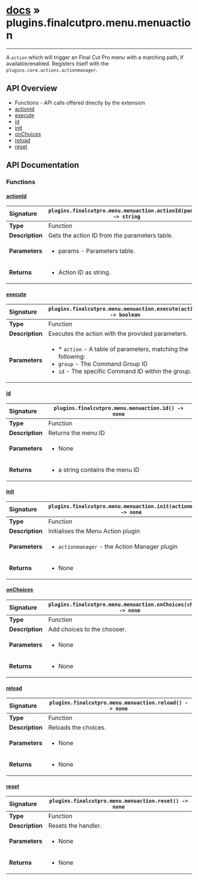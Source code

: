 # [docs](index.md) » plugins.finalcutpro.menu.menuaction
---

A `action` which will trigger an Final Cut Pro menu with a matching path, if available/enabled.
Registers itself with the `plugins.core.actions.actionmanager`.

## API Overview
* Functions - API calls offered directly by the extension
 * [actionId](#actionid)
 * [execute](#execute)
 * [id](#id)
 * [init](#init)
 * [onChoices](#onchoices)
 * [reload](#reload)
 * [reset](#reset)

## API Documentation

### Functions

#### [actionId](#actionid)
| <span style="float: left;">**Signature**</span> | <span style="float: left;">`plugins.finalcutpro.menu.menuaction.actionId(params) -> string` </span>                                                          |
| -----------------------------------------------------|---------------------------------------------------------------------------------------------------------|
| **Type**                                             | Function                                                                                         |
| **Description**                                      | Gets the action ID from the parameters table.                                                                                         |
| **Parameters**                                       | <ul markdown="1"><li markdown="1">params - Parameters table.</li></ul> |
| **Returns**                                          | <ul markdown="1"><li markdown="1">Action ID as string.</li></ul>          |

#### [execute](#execute)
| <span style="float: left;">**Signature**</span> | <span style="float: left;">`plugins.finalcutpro.menu.menuaction.execute(action) -> boolean` </span>                                                          |
| -----------------------------------------------------|---------------------------------------------------------------------------------------------------------|
| **Type**                                             | Function                                                                                         |
| **Description**                                      | Executes the action with the provided parameters.                                                                                         |
| **Parameters**                                       | <ul markdown="1"><li markdown="1">* `action`  - A table of parameters, matching the following:</li><li markdown="1">   `group`   - The Command Group ID</li><li markdown="1">   `id`      - The specific Command ID within the group.</li></ul> |

#### [id](#id)
| <span style="float: left;">**Signature**</span> | <span style="float: left;">`plugins.finalcutpro.menu.menuaction.id() -> none` </span>                                                          |
| -----------------------------------------------------|---------------------------------------------------------------------------------------------------------|
| **Type**                                             | Function                                                                                         |
| **Description**                                      | Returns the menu ID                                                                                         |
| **Parameters**                                       | <ul markdown="1"><li markdown="1">None</li></ul> |
| **Returns**                                          | <ul markdown="1"><li markdown="1">a string contains the menu ID</li></ul>          |

#### [init](#init)
| <span style="float: left;">**Signature**</span> | <span style="float: left;">`plugins.finalcutpro.menu.menuaction.init(actionmanager) -> none` </span>                                                          |
| -----------------------------------------------------|---------------------------------------------------------------------------------------------------------|
| **Type**                                             | Function                                                                                         |
| **Description**                                      | Initialises the Menu Action plugin                                                                                         |
| **Parameters**                                       | <ul markdown="1"><li markdown="1">`actionmanager` - the Action Manager plugin</li></ul> |
| **Returns**                                          | <ul markdown="1"><li markdown="1">None</li></ul>          |

#### [onChoices](#onchoices)
| <span style="float: left;">**Signature**</span> | <span style="float: left;">`plugins.finalcutpro.menu.menuaction.onChoices(choices) -> none` </span>                                                          |
| -----------------------------------------------------|---------------------------------------------------------------------------------------------------------|
| **Type**                                             | Function                                                                                         |
| **Description**                                      | Add choices to the chooser.                                                                                         |
| **Parameters**                                       | <ul markdown="1"><li markdown="1">None</li></ul> |
| **Returns**                                          | <ul markdown="1"><li markdown="1">None</li></ul>          |

#### [reload](#reload)
| <span style="float: left;">**Signature**</span> | <span style="float: left;">`plugins.finalcutpro.menu.menuaction.reload() -> none` </span>                                                          |
| -----------------------------------------------------|---------------------------------------------------------------------------------------------------------|
| **Type**                                             | Function                                                                                         |
| **Description**                                      | Reloads the choices.                                                                                         |
| **Parameters**                                       | <ul markdown="1"><li markdown="1">None</li></ul> |
| **Returns**                                          | <ul markdown="1"><li markdown="1">None</li></ul>          |

#### [reset](#reset)
| <span style="float: left;">**Signature**</span> | <span style="float: left;">`plugins.finalcutpro.menu.menuaction.reset() -> none` </span>                                                          |
| -----------------------------------------------------|---------------------------------------------------------------------------------------------------------|
| **Type**                                             | Function                                                                                         |
| **Description**                                      | Resets the handler.                                                                                         |
| **Parameters**                                       | <ul markdown="1"><li markdown="1">None</li></ul> |
| **Returns**                                          | <ul markdown="1"><li markdown="1">None</li></ul>          |

